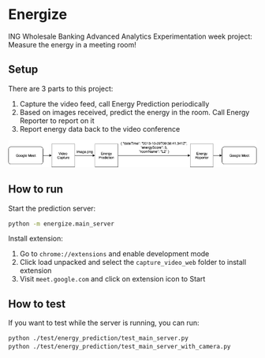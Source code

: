 # Energize

ING Wholesale Banking Advanced Analytics Experimentation week project: Measure the energy in a meeting room!

## Setup
There are 3 parts to this project:

1. Capture the video feed, call Energy Prediction periodically
2. Based on images received, predict the energy in the room. Call Energy Reporter to report on it
3. Report energy data back to the video conference

![alt text](./docs/img/EnergyMeter.png)

## How to run

Start the prediction server:
```bash
python -m energize.main_server
```

Install extension:
1. Go to `chrome://extensions` and enable development mode
2. Click load unpacked and select the `capture_video_web` folder to install extension
3. Visit `meet.google.com` and click on extension icon to Start

## How to test

If you want to test while the server is running, you can run:
```bash
python ./test/energy_prediction/test_main_server.py
python ./test/energy_prediction/test_main_server_with_camera.py
```
